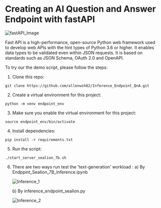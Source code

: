 # Creating an AI Question and Answer Endpoint with fastAPI


![fastAPI_Image](https://github.com/user-attachments/assets/e74947d4-ae5d-458f-b9cd-6f2e59f1977e)


Fast API is a high-performance, open-source Python web framework used to develop web APIs with the hint types of Python 3.6 or higher. It enables data types to be validated even within JSON requests. It is based on standards such as JSON Schema, OAuth 2.0 and OpenAPI.

To try our the demo script, please follow the steps:

1) Clone this repo:
```
git clone https://github.com/allenwsh82/Inference_Endpoint_QnA.git
```

2) Create a virtual environment for this project:
```
python -m venv endpoint_env
```

3) Make sure you enable the virtual environment for this project:
```
source endpoint_env/bin/activate
```

4) Install dependencies:
```
pip install -r requirements.txt
```

5) Run the script:
```
./start_server_sealion_7b.sh
```
6) There are two ways run test the 'text-generation' workload :
   a) By Endppint_Sealion_7B_Inference.ipynb

   ![Inference_1](https://github.com/user-attachments/assets/dc89041d-6915-457e-815f-0b50094259a4)


   b) By inference_endpoint_sealion.py
  
   ![Inference_2](https://github.com/user-attachments/assets/e7a1f8e5-8534-49d8-b17b-4e44d8404d96)
